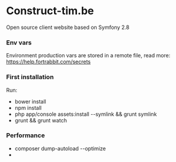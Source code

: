 Construct-tim.be
================

Open source client website based on Symfony 2.8

### Env vars

Environment production vars are stored in a remote file, read more: https://help.fortrabbit.com/secrets

### First installation

Run:
 - bower install
 - npm install
 - php app/console assets:install --symlink && grunt symlink
 - grunt && grunt watch

### Performance

- composer dump-autoload --optimize
- 
